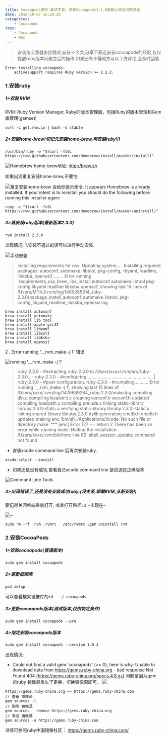 ```yaml
---
title: Cocoapods进阶-屡试不爽，安装Cocoapods1.1.0最新心得及问题总结
date: 2016-10-07 18:20:25
categories:
    - Cocoapods
tags: 
    - Cocoapods
    - Mac
---
```


>安装淘宝源就直接跳过,安装十余次,分享下最近安装cocoapods的经验,仅仅提醒ruby版本问题之后的操作.如果还有不懂地方可以下方评论,会及时回答.
```
Error installing cocoapods:
	activesupport requires Ruby version >= 2.2.2.
```

### 1.安装ruby 
##### 1>安装 RVM 
RVM: Ruby Version Manager, Ruby的版本管理器，包括Ruby的版本管理和Gem库管理(gemset)

```
curl -L get.rvm.io | bash -s stable
```

##### 2>安装home-brew(切记先安装home-brew,再安装ruby!!)

```
/usr/bin/ruby -e "$(curl -fsSL https://raw.githubusercontent.com/Homebrew/install/master/install)"
```

![Homebrew](http://upload-images.jianshu.io/upload_images/1666327-6909f2a40a341691.png?imageMogr2/auto-orient/strip%7CimageView2/2/w/1240)
home-brew地址: http://brew.sh

如果出现重复安装home-brew,不要怕.

![重复安装home-brew](http://upload-images.jianshu.io/upload_images/1666327-775c733738fa3fdc.png?imageMogr2/auto-orient/strip%7CimageView2/2/w/1240)
会给你提示命令.
It appears Homebrew is already installed. If your intent is to reinstall you
should do the following before running this installer again:

```
ruby -e "$(curl -fsSL https://raw.githubusercontent.com/Homebrew/install/master/uninstall)"
```

##### 3>再安装ruby版本(最新版本2.3.0)

```
rvm install 2.3.0
```

出现情况:
1.安装不通过的话可以进行手动安装.

![手动安装](http://upload-images.jianshu.io/upload_images/1666327-45656448ed643a15.png?imageMogr2/auto-orient/strip%7CimageView2/2/w/1240)

>Installing requirements for osx.
Updating system.....
Installing required packages: autoconf, automake, libtool, pkg-config, libyaml, readline, libksba, openssl|
........
Error running 'requirements_osx_brew_libs_install autoconf automake libtool pkg-config libyaml readline libksba openssl',
showing last 15 lines of /Users/MTKJ/.rvm/log/1469285314_ruby-2.3.0/package_install_autoconf_automake_libtool_pkg-config_libyaml_readline_libksba_openssl.log

```
brew install autoconf
brew install automake
brew install lib tool
brew install apple-gcc42
brew install libyaml
brew install libxslt
brew install libksba
brew install openssl
```

2 . Error running '__rvm_make -j 1' 错误

![running '__rvm_make -j 1'](http://upload-images.jianshu.io/upload_images/1666327-4fa021187046f2d3.jpg?imageMogr2/auto-orient/strip%7CimageView2/2/w/1240)

>ruby-2.3.0 - #extracting ruby-2.3.0 to /Users/xxxx/.rvm/src/ruby-2.3.0...-
ruby-2.3.0 - #configuring......................................................|
ruby-2.3.0 - #post-configuration.
ruby-2.3.0 - #compiling...........
Error running '__rvm_make -j 1',
showing last 15 lines of /Users/xxxx/.rvm/log/1476689284_ruby-2.3.0/make.log
compiling dln.c
compiling localeinit.c
creating verconf.h
verconf.h updated
compiling loadpath.c
compiling prelude.c
linking static-library libruby.2.3.0-static.a
verifying static-library libruby.2.3.0-static.a
linking shared-library libruby.2.3.0.dylib
generating encdb.h
encdb.h updated
making enc
/bin/sh: /Applications/Xcode: No such file or directory
make: *** [enc] Error 127
++ return 2
There has been an error while running make. Halting the installation.
/Users/xxxx/.rvm/bin/rvm: line 66: shell_session_update: command not found

* 安装xcode command line 后再次安装ruby.

```
xcode-select --install
```
* 如果还是没有成功,查看自己xcode command line 是否选在正确版本.

![Command Line Tools](http://upload-images.jianshu.io/upload_images/1666327-b9ed79eaa12daa63.png?imageMogr2/auto-orient/strip%7CimageView2/2/w/1240)

##### 4>出现错误了,还是没有安装成功ruby.(没关系,卸载RVM,从新安装!)
要记得关闭终端重新打开, 或者打开路径`cd ~`出现在`~`

![~](http://upload-images.jianshu.io/upload_images/1666327-801a78332b5d3df5.png?imageMogr2/auto-orient/strip%7CimageView2/2/w/1240)

```
sudo rm -rf .rvm .rvmrc   /etc/rvmrc ;gem uninstall rvm
```

### 2.安装CocoaPods
##### 1>安装cocoapods(普通版本)

```
sudo gem install cocoapods
```

##### 2>更新框架库 
```
pod setup
```
可以查看框架镜像库的`cd   ~/.cocoapods`

##### 3>更新cocoapods版本(测试版本,仅供特定条件)

```
sudo gem install cocoapods --pre
```

##### 4>指定安装cocoapods版本

```
sudo gem install cocoapods --version 1.0.1
```

出现情况:
* Could not find a valid gem 'cocoapods' (>= 0), here is why:
          Unable to download data from https://gems.ruby-china.org - bad response Not Found 404 (https://gems.ruby-china.org/specs.4.8.gz)
问题是因为gem 的ruby 镜像源发生了更换，切换镜像源即可。
![](https://upload-images.jianshu.io/upload_images/1666327-b914f84dd5a2ecd2.png?imageMogr2/auto-orient/strip%7CimageView2/2/w/1240)

```
https://gems.ruby-china.org => https://gems.ruby-china.com
// 查看 镜像源
gem sources -l
// 删除 镜像源
gem sources --remove https://gems.ruby-china.org
// 添加 镜像源
gem sources -a https://gems.ruby-china.com
```
详情可参照ruby中国镜像社区： https://gems.ruby-china.com/


